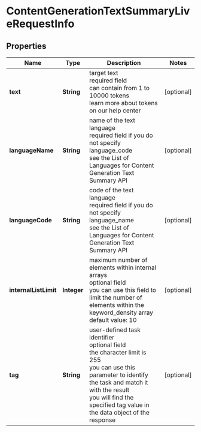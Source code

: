 # ContentGenerationTextSummaryLiveRequestInfo


## Properties

| Name | Type | Description | Notes |
|------------ | ------------- | ------------- | -------------|
**text** | **String** | target text<br>required field<br>can contain from 1 to 10000 tokens<br>learn more about tokens on our help center |[optional]|
**languageName** | **String** | name of the text language<br>required field if you do not specify language_code<br>see the List of Languages for Content Generation Text Summary API |[optional]|
**languageCode** | **String** | code of the text language<br>required field if you do not specify language_name<br>see the List of Languages for Content Generation Text Summary API |[optional]|
**internalListLimit** | **Integer** | maximum number of elements within internal arrays<br>optional field<br>you can use this field to limit the number of elements within the keyword_density array<br>default value: 10 |[optional]|
**tag** | **String** | user-defined task identifier<br>optional field<br>the character limit is 255<br>you can use this parameter to identify the task and match it with the result<br>you will find the specified tag value in the data object of the response |[optional]|